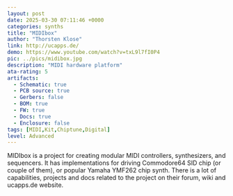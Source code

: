 ```yaml
---
layout: post
date: 2025-03-30 07:11:46 +0000
categories: synths
title: "MIDIbox"
author: "Thorsten Klose"
link: http://ucapps.de/
demo: https://www.youtube.com/watch?v=txL9l7fI0P4
pic: ../pics/midibox.jpg
description: "MIDI hardware platform"
ata-rating: 5
artifacts:
  - Schematic: true
  - PCB source: true
  - Gerbers: false
  - BOM: true
  - FW: true
  - Docs: true
  - Enclosure: false
tags: [MIDI,Kit,Chiptune,Digital]
level: Advanced
---
```


MIDIbox is a project for creating modular MIDI controllers, synthesizers, and sequencers. It has implementations for driving Commodore64 SID chip (or couple of them), or popular Yamaha YMF262 chip synth. There is a lot of capabilities, projects and docs related to the project on their forum, wiki and ucapps.de website.